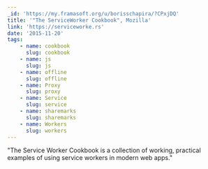 ```yaml
---
_id: 'https://my.framasoft.org/u/borisschapira/?CPxjDQ'
title: '"The ServiceWorker Cookbook", Mozilla'
link: 'https://serviceworke.rs'
date: '2015-11-20'
tags:
    - name: cookbook
      slug: cookbook
    - name: js
      slug: js
    - name: offline
      slug: offline
    - name: Proxy
      slug: proxy
    - name: Service
      slug: service
    - name: sharemarks
      slug: sharemarks
    - name: Workers
      slug: workers
---
```


<div class="markdown"><p>&quot;The Service Worker Cookbook is a collection of working, practical examples of using service workers in modern web apps.&quot;
</p></div>
